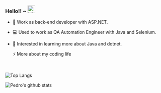 ### Hello!! ~ <img src="https://user-images.githubusercontent.com/1303154/88677602-1635ba80-d120-11ea-84d8-d263ba5fc3c0.gif" width="24px" alt="hi">



* 💼   Work as back-end developer with ASP.NET.
* 💻   Used to work as QA Automation Engineer with Java and Selenium.
* 🌱   Interested in learning more about Java and dotnet.

  <summary>⚡️ More about my coding life</summary>
<br />

![Top Langs](https://github-readme-stats.vercel.app/api/top-langs/?username=pedronvasconcelos&layout=compact&hide=css,html)

![Pedro's github stats](https://github-readme-stats.vercel.app/api?username=pedronvasconcelos&count_private=true&show_icons=true&theme=onedark)


